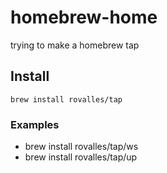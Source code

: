 # homebrew-home
trying to make a homebrew tap

## Install
```
brew install rovalles/tap
```

### Examples
- brew install rovalles/tap/ws
- brew install rovalles/tap/up
